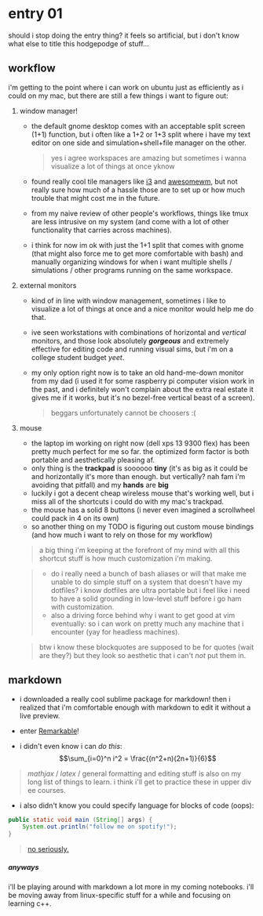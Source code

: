 # entry 01
should i stop doing the entry thing? it feels so artificial, but i don't know what else to title this hodgepodge of stuff...

## workflow

i'm getting to the point where i can work on ubuntu just as efficiently as i could on my mac, but there are still a few things i want to figure out:

1. window manager!
	- the default gnome desktop comes with an acceptable split screen (1+1) function, but i often like a 1+2 or 1+3 split where i have my text editor on one side and simulation+shell+file manager on the other.
	
		> yes i agree workspaces are amazing but sometimes i wanna visualize a lot of things at once yknow
		
	- found really cool tile managers like [i3](https://i3wm.org/) and [awesomewm](https://awesomewm.org/), but not really sure how much of a hassle those are to set up or how much trouble that might cost me in the future.
	- from my naive review of other people's workflows, things like tmux are less intrusive on my system (and come with a lot of other functionality that carries across machines).
	- i think for now im ok with just the 1+1 split that comes with gnome (that might also force me to get more comfortable with bash) and manually organizing windows for when i want multiple shells / simulations / other programs running on the same workspace.

2. external monitors
	- kind of in line with window management, sometimes i like to visualize a lot of things at once and a nice monitor would help me do that.
	- ive seen workstations with combinations of horizontal and *vertical* monitors, and those look absolutely ***gorgeous*** and extremely effective for editing code and running visual sims, but i'm on a college student budget *yeet*.
	- my only option right now is to take an old hand-me-down monitor from my dad (i used it for some raspberry pi computer vision work in the past, and i definitely won't complain about the extra real estate it gives me if it works, but it's no bezel-free vertical beast of a screen).
	
		> beggars unfortunately cannot be choosers :(

3. mouse
	- the laptop im working on right now (dell xps 13 9300 flex) has been pretty much perfect for me so far. the optimized form factor is both portable and aesthetically pleasing af.
	- only thing is the **trackpad** is soooooo **tiny** (it's as big as it could be and horizontally it's more than enough. but vertically? nah fam i'm avoiding that pitfall) and my **hands** are **big**
	- luckily i got a decent cheap wireless mouse that's working well, but i miss all of the shortcuts i could do with my mac's trackpad.
	- the mouse has a solid 8 buttons (i never even imagined a scrollwheel could pack in 4 on its own)
	- so another thing on my TODO is figuring out custom mouse bindings (and how much i want to rely on those for my workflow)
	
	> a big thing i'm keeping at the forefront of my mind with all this shortcut stuff is how much customization i'm making. 
	
	> - do i really need a bunch of bash aliases or will that make me unable to do simple stuff on a system that doesn't have my dotfiles? i know dotfiles are ultra portable but i feel like i need to have a solid grounding in low-level stuff before i go ham with customization. 
	> - also a driving force behind why i want to get good at vim eventually: so i can work on pretty much any machine that i encounter (yay for headless machines).
	
	> btw i know these blockquotes are supposed to be for quotes (wait are they?) but they look so aesthetic that i can't *not* put them in. 

## markdown

- i downloaded a really cool sublime package for markdown! then i realized that i'm comfortable enough with markdown to edit it without a live preview.

- enter [Remarkable](http://remarkableapp.github.io)! 

- i didn't even know i can *do this*:
$$\sum_{i=0}^n i^2 = \frac{(n^2+n)(2n+1)}{6}$$

> *mathjax* / *latex* / general formatting and editing stuff is also on my long list of things to learn. i think i'll get to practice these in upper div ee courses.

- i also didn't know you could specify language for blocks of code (oops):

~~~java
public static void main (String[] args) {
	System.out.println("follow me on spotify!");
}
~~~

> [no seriously.](https://open.spotify.com/user/tedfoodlin?si=7vzaCUWrQo2qKa2cjrhTXQ)

##### *anyways* 

i'll be playing around with markdown a lot more in my coming notebooks. i'll be moving away from linux-specific stuff for a while and focusing on learning c++. 
